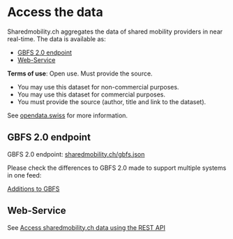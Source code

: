 # Access the data

Sharedmobility.ch aggregates the data of shared mobility providers in near real-time. The data is available as:

* [GBFS 2.0 endpoint](https://github.com/SFOE/sharedmobility/blob/main/Access%20the%20data.md#gbfs-20-endpoint)
* [Web-Service](https://github.com/SFOE/sharedmobility/blob/main/Access%20the%20data.md#web-service)

**Terms of use**: Open use. Must provide the source.

* You may use this dataset for non-commercial purposes.
* You may use this dataset for commercial purposes.
* You must provide the source (author, title and link to the dataset).

See [opendata.swiss](https://opendata.swiss/en/dataset/standorte-und-verfugbarkeit-von-shared-mobility-angeboten) for more information.

## GBFS 2.0 endpoint

GBFS 2.0 endpoint:
[sharedmobility.ch/gbfs.json](https://sharedmobility.ch/gbfs.json)

Please check the differences to GBFS 2.0 made to support multiple systems in one feed:

[Additions to GBFS](https://github.com/SFOE/sharedmobility/blob/main/Additions%20to%20GBFS.md)

## Web-Service

See [Access sharedmobility.ch data using the REST API](https://github.com/SFOE/sharedmobility/blob/main/Sharedmobility.ch%20API.md)
